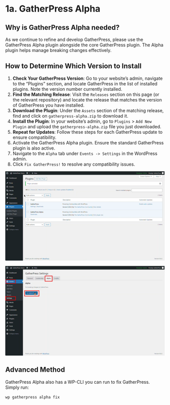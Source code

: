 # 1a. GatherPress Alpha

## Why is GatherPress Alpha needed?

As we continue to refine and develop GatherPress, please use the GatherPress Alpha plugin alongside the core GatherPress plugin. The Alpha plugin helps manage breaking changes effectively.

## How to Determine Which Version to Install

1. **Check Your GatherPress Version**: Go to your website’s admin, navigate to the “Plugins” section, and locate GatherPress in the list of installed plugins. Note the version number currently installed.
2. **Find the Matching Release**: Visit the `Releases` section on this page (or the relevant repository) and locate the release that matches the version of GatherPress you have installed.
3. **Download the Plugin**: Under the `Assets` section of the matching release, find and click on `gatherpress-alpha.zip` to download it.
4. **Install the Plugin**: In your website’s admin, go to `Plugins` > `Add New Plugin` and upload the `gatherpress-alpha.zip` file you just downloaded.
5. **Repeat for Updates**: Follow these steps for each GatherPress update to ensure compatibility.
6. Activate the GatherPress Alpha plugin. Ensure the standard GatherPress plugin is also active. 
7. Navigate to the `Alpha` tab under `Events -> Settings` in the WordPress admin.
8. Click `Fix GatherPress!` to resolve any compatibility issues.

![Install GatherPress Alpha](../media/user-1a-gatherpress-alpha.png)

![IFix GatherPress](../media/user-1a-gatherpress-alpha-1.png)


## Advanced Method

GatherPress Alpha also has a WP-CLI you can run to fix GatherPress. Simply run:

```sh
wp gatherpress alpha fix
```
